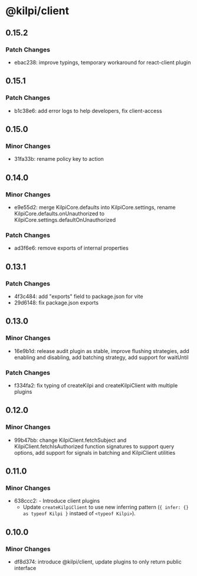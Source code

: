 # @kilpi/client

## 0.15.2

### Patch Changes

- ebac238: improve typings, temporary workaround for react-client plugin

## 0.15.1

### Patch Changes

- b1c38e6: add error logs to help developers, fix client-access

## 0.15.0

### Minor Changes

- 31fa33b: rename policy key to action

## 0.14.0

### Minor Changes

- e9e55d2: merge KilpiCore.defaults into KilpiCore.settings, rename KilpiCore.defaults.onUnauthorized to KilpiCore.settings.defaultOnUnauthorized

### Patch Changes

- ad3f6e6: remove exports of internal properties

## 0.13.1

### Patch Changes

- 4f3c484: add "exports" field to package.json for vite
- 29d6148: fix package.json exports

## 0.13.0

### Minor Changes

- 16e9b1d: release audit plugin as stable, improve flushing strategies, add enabling and disabling, add batching strategy, add support for waitUntil

### Patch Changes

- f334fa2: fix typing of createKilpi and createKilpiClient with multiple plugins

## 0.12.0

### Minor Changes

- 99b47bb: change KilpiClient.fetchSubject and KilpiClient.fetchIsAuthorized function signatures to support query options, add support for signals in batching and KilpiClient utilities

## 0.11.0

### Minor Changes

- 638ccc2: - Introduce client plugins
  - Update `createKilpiClient` to use new inferring pattern (`{ infer: {} as typeof Kilpi }` instaed of `<typeof Kilpi>`).

## 0.10.0

### Minor Changes

- df8d374: introduce @kilpi/client, update plugins to only return public interface
